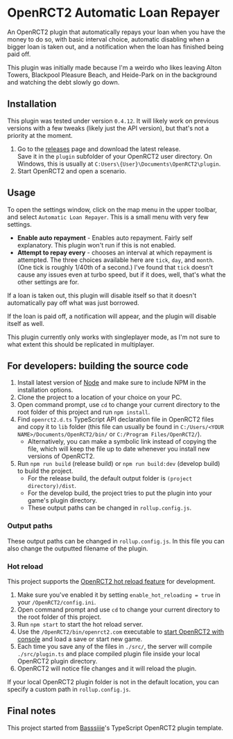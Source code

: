 # OpenRCT2 Automatic Loan Repayer

An OpenRCT2 plugin that automatically repays your loan when you have the money to do so, with basic interval choice, automatic disabling when a bigger loan is taken out, and a notification when the loan has finished being paid off.

This plugin was initially made because I'm a weirdo who likes leaving Alton Towers, Blackpool Pleasure Beach, and Heide-Park on in the background and watching the debt slowly go down.

## Installation

This plugin was tested under version `0.4.12`. It will likely work on previous versions with a few tweaks (likely just the API version), but that's not a priority at the moment.

1. Go to the [releases](https://github.com/Liru/openrct2-automatic-loan-repayer/releases) page and download the latest release.\
Save it in the `plugin` subfolder of your OpenRCT2 user directory. On Windows, this is usually at `C:Users\{User}\Documents\OpenRCT2\plugin`.
2. Start OpenRCT2 and open a scenario.

## Usage

To open the settings window, click on the map menu in the upper toolbar, and select `Automatic Loan Repayer`. This is a small menu with very few settings.

* **Enable auto repayment** - Enables auto repayment. Fairly self explanatory. This plugin won't run if this is not enabled.
* **Attempt to repay every** - chooses an interval at which repayment is attempted. The three choices available here are `tick`, `day`, and `month`. (One tick is roughly 1/40th of a second.) I've found that `tick` doesn't cause any issues even at turbo speed, but if it does, well, that's what the other settings are for.

If a loan is taken out, this plugin will disable itself so that it doesn't automatically pay off what was just borrowed.

If the loan is paid off, a notification will appear, and the plugin will disable itself as well.

This plugin currently only works with singleplayer mode, as I'm not sure to what extent this should be replicated in multiplayer.


## For developers: building the source code

1. Install latest version of [Node](https://nodejs.org/en/) and make sure to include NPM in the installation options.
2. Clone the project to a location of your choice on your PC.
3. Open command prompt, use `cd` to change your current directory to the root folder of this project and run `npm install`.
4. Find `openrct2.d.ts` TypeScript API declaration file in OpenRCT2 files and copy it to `lib` folder (this file can usually be found in `C:/Users/<YOUR NAME>/Documents/OpenRCT2/bin/` or `C:/Program Files/OpenRCT2/`).
    - Alternatively, you can make a symbolic link instead of copying the file, which will keep the file up to date whenever you install new versions of OpenRCT2.
5. Run `npm run build` (release build) or `npm run build:dev` (develop build) to build the project.
    - For the release build, the default output folder is `(project directory)/dist`.
    - For the develop build, the project tries to put the plugin into your game's plugin directory.
    - These output paths can be changed in `rollup.config.js`.

### Output paths

These output paths can be changed in `rollup.config.js`. In this file you can also change the outputted filename of the plugin.

### Hot reload

This project supports the [OpenRCT2 hot reload feature](https://github.com/OpenRCT2/OpenRCT2/blob/master/distribution/scripting.md#writing-scripts) for development.

1. Make sure you've enabled it by setting `enable_hot_reloading = true` in your `/OpenRCT2/config.ini`.
2. Open command prompt and use `cd` to change your current directory to the root folder of this project.
3. Run `npm start` to start the hot reload server.
4. Use the `/OpenRCT2/bin/openrct2.com` executable to [start OpenRCT2 with console](https://github.com/OpenRCT2/OpenRCT2/blob/master/distribution/scripting.md#writing-scripts) and load a save or start new game.
5. Each time you save any of the files in `./src/`, the server will compile `./src/plugin.ts` and place compiled plugin file inside your local OpenRCT2 plugin directory.
6. OpenRCT2 will notice file changes and it will reload the plugin.

If your local OpenRCT2 plugin folder is not in the default location, you can specify a custom path in `rollup.config.js`.

## Final notes

This project started from [Basssiiie](https://github.com/Basssiiie/OpenRCT2-Simple-Typescript-Template)'s TypeScript OpenRCT2 plugin template. 